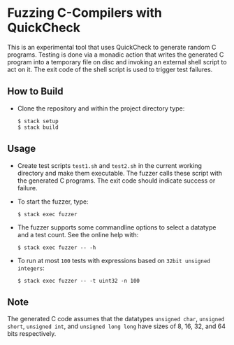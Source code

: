 # Fuzzing C-Compilers with QuickCheck

This is an experimental tool that uses QuickCheck to generate random C programs. Testing is done via a monadic action that writes the generated C program into a temporary file on disc and invoking an external shell script to act on it. The exit code of the shell script is used to trigger test failures.


## How to Build

- Clone the repository and within the project directory type:

      $ stack setup
      $ stack build

## Usage

- Create test scripts `test1.sh` and `test2.sh` in the current working directory and make them executable. The fuzzer calls these script with the generated C programs. The exit code should indicate success or failure.

- To start the fuzzer, type:

      $ stack exec fuzzer

- The fuzzer supports some commandline options to select a datatype and a test count. See the online help with:

      $ stack exec fuzzer -- -h

- To run at most `100` tests with expressions based on `32bit unsigned integers`:

      $ stack exec fuzzer -- -t uint32 -n 100


## Note

The generated C code assumes that the datatypes `unsigned char`, `unsigned short`, `unsigned int`, and `unsigned long long` have sizes of 8, 16, 32, and 64 bits respectively.
